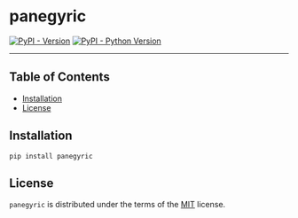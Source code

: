 # panegyric

[![PyPI - Version](https://img.shields.io/pypi/v/panegyric.svg)](https://pypi.org/project/panegyric)
[![PyPI - Python Version](https://img.shields.io/pypi/pyversions/panegyric.svg)](https://pypi.org/project/panegyric)

-----

## Table of Contents

- [Installation](#installation)
- [License](#license)

## Installation

```console
pip install panegyric
```

## License

`panegyric` is distributed under the terms of the [MIT](https://spdx.org/licenses/MIT.html) license.
